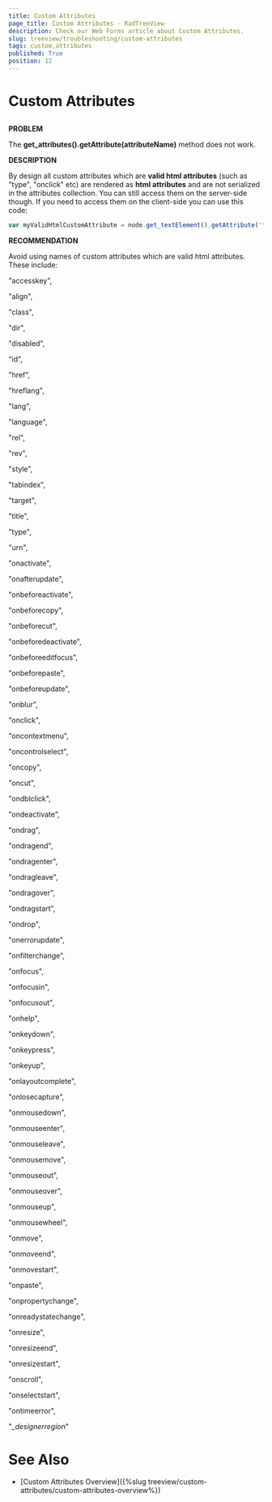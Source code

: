 ```yaml
---
title: Custom Attributes
page_title: Custom Attributes - RadTreeView
description: Check our Web Forms article about Custom Attributes.
slug: treeview/troubleshooting/custom-attributes
tags: custom,attributes
published: True
position: 12
---
```


# Custom Attributes



## 

**PROBLEM**

The **get_attributes().getAttribute(attributeName)** method does not work.



**DESCRIPTION**

By design all custom attributes which are **valid html attributes** (such as "type", "onclick" etc) are rendered as **html attributes** and are not serialized in the attributes collection. You can still access them on the server-side though. If you need to access them on the client-side you can use this code:

````JavaScript
var myValidHtmlCustomAttribute = node.get_textElement().getAttribute('type');
````





**RECOMMENDATION**

Avoid using names of custom attributes which are valid html attributes. These include:

"accesskey",

"align",

"class",

"dir",

"disabled",

"id",

"href",

"hreflang",

"lang",

"language",

"rel",

"rev",

"style",

"tabindex",

"target",

"title",

"type",

"urn",

"onactivate",

"onafterupdate",

"onbeforeactivate",

"onbeforecopy",

"onbeforecut",

"onbeforedeactivate",

"onbeforeeditfocus",

"onbeforepaste",

"onbeforeupdate",

"onblur",

"onclick",

"oncontextmenu",

"oncontrolselect",

"oncopy",

"oncut",

"ondblclick",

"ondeactivate",

"ondrag",

"ondragend",

"ondragenter",

"ondragleave",

"ondragover",

"ondragstart",

"ondrop",

"onerrorupdate",

"onfilterchange",

"onfocus",

"onfocusin",

"onfocusout",

"onhelp",

"onkeydown",

"onkeypress",

"onkeyup",

"onlayoutcomplete",

"onlosecapture",

"onmousedown",

"onmouseenter",

"onmouseleave",

"onmousemove",

"onmouseout",

"onmouseover",

"onmouseup",

"onmousewheel",

"onmove",

"onmoveend",

"onmovestart",

"onpaste",

"onpropertychange",

"onreadystatechange",

"onresize",

"onresizeend",

"onresizestart",

"onscroll",

"onselectstart",

"ontimeerror",

"*_designerregion*"

# See Also

 * [Custom Attributes Overview]({%slug treeview/custom-attributes/custom-attributes-overview%})
